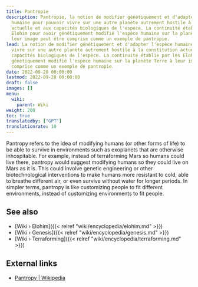 ```yaml
---
title: Pantropie
description: Pantropie, la notion de modifier génétiquement et d'adapter l'espèce
  humaine pour pouvoir vivre sur une autre planète autrement hostile à la constitution
  actuelle et aux capacités biologiques de l'espèce. La continuité établie par les
  Elohim pour avoir génétiquement modifié l'espèce humaine sur la planète Terre à
  leur image peut être comprise comme un exemple de pantropie.
lead: La notion de modifier génétiquement et d'adapter l'espèce humaine pour pouvoir
  vivre sur une autre planète autrement hostile à la constitution actuelle et aux
  capacités biologiques de l'espèce. La continuité établie par les Elohim pour avoir
  génétiquement modifié l'espèce humaine sur la planète Terre à leur image peut être
  comprise comme un exemple de pantropie.
date: 2022-09-20 00:00:00
lastmod: 2022-09-20 00:00:00
draft: false
images: []
menu:
  wiki:
    parent: Wiki
weight: 200
toc: true
translatedby: ["GPT"]
translationrate: 10
---
```


Pantropy refers to the idea of modifying humans (or other forms of life) to be able to survive in environments such as exoplanets that are otherwise inhospitable. For example, instead of terraforming Mars so humans could live there, pantropy would suggest modifying humans so they could live on Mars as it is. This could involve genetic engineering or other biotechnological interventions to make humans more resistant to cold, able to breathe different air, or even survive without water for longer periods. In simpler terms, pantropy is like customizing people to fit different environments, instead of customizing environments to fit people.

## See also

- [Wiki › Elohim]({{< relref "wiki/encyclopedia/elohim.md" >}})
- [Wiki › Genesis]({{< relref "wiki/encyclopedia/genesis.md" >}})
- [Wiki › Terraforming]({{< relref "wiki/encyclopedia/terraforming.md" >}})

## External links

- [Pantropy | Wikipedia](https://en.wikipedia.org/wiki/Pantropy)
